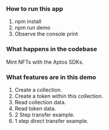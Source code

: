 ### How to run this app
1. npm install
2. npm run demo
3. Observe the console print

### What happens in the codebase
Mint NFTs with the Aptos SDKs.

### What features are in this demo
1. Create a collection.
2. Create a token within this collection.
3. Read collection data.
4. Read token data.
5. 2 Step transfer example.
6. 1 step direct transfer example.
